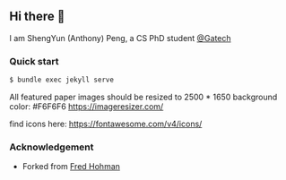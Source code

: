 ## Hi there 👋
I am ShengYun (Anthony) Peng, a CS PhD student [@Gatech](https://www.cc.gatech.edu/)    

### Quick start
``` bash
$ bundle exec jekyll serve
```

All featured paper images should be resized to 2500 * 1650 background color: #F6F6F6
https://imageresizer.com/

find icons here: https://fontawesome.com/v4/icons/

### Acknowledgement  
- Forked from [Fred Hohman](https://github.com/fredhohman/fredhohman.github.io)
